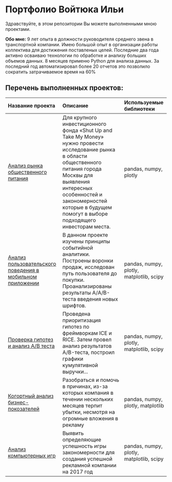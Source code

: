 # Портфолио Войтюка Ильи

Здравствуйте, в этом репозитории Вы можете выполненными мною проектами. 

**Обо мне:**
9 лет опыта в должности руководителя среднего звена в транспортной компании. Имею большой опыт в организации работы коллектива для достижения поставленых целей.  Последние два года активно осваиваю технологии по обработке и анализу больших объемов данных.  8 месяцев применю Python для анализа данных.  За последний год автоматизировал более 20 отчетов это позволило сократить затрачиваемое время на 60%

## Перечень выполненных проектов:
|Название проекта| Описание | Используемые библиотеки |
|:------------------------|:-----------------|:--------------------| 
|[Анализ рынка общественного питания](https://github.com/VoytyukIlya/Portfolio/tree/main/Analysis_of_the_catering_market)|Для крупного инвестиционного фонда «Shut Up and Take My Money» нужно провести исследование рынка в области общественного питания города Москвы для выявления интересных особенностей и закономерностей которые в будущем помогут в выборе подходящего инвесторам места.|pandas, numpy, plotly|
|[Анализ пользовательского поведения в мобильном приложении](https://github.com/VoytyukIlya/Portfolio/tree/main/Analysis_o_%20user_behavior_in_a_mobile_application)|В данном проекте изучены принципы событийной аналитики. Построены воронки продаж, исследован путь пользователя до покупки. Проанализированы результаты A/А/B-теста введения новых шрифтов.|pandas, numpy, plotly, matplotlib, scipy|
|[Проверка гипотез и анализ А/В теста](https://github.com/VoytyukIlya/Portfolio/tree/main/A:B_test_analysis)|Проведена приоритизация гипотез по фреймворкам ICE и RICE. Затем провел анализ результатов A/B-теста, построил графики кумулятивной выручки...|pandas, numpy, plotly, matplotlib, scipy|
|[Когортный анализ бизнес-покозателей](Analysis_of_business_indicators) |Разобраться и помочь в причинах, из-за которых компания в течении нескольких месяцев терпит убытки, несмотря на огромные вложения в рекламу|pandas, numpy, plotly, matplotlib|
|[Анализ компьютерных игр](Analysis_of_computer_games)|Выявить определяющие успешность игры закономерности для создания успешной рекламной компании на 2017 год|pandas, numpy, plotly, matplotlib, scipy|
